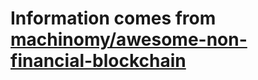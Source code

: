# Information comes from [machinomy/awesome-non-financial-blockchain](https://github.com/machinomy/awesome-non-financial-blockchain)

